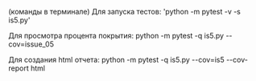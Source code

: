 (команды в терминале)
Для запуска тестов:
'python -m pytest -v -s is5.py'

Для просмотра процента покрытия:
python -m pytest -q is5.py --cov=issue_05

Для создания html отчета:
python -m pytest -q is5.py --cov=is5 --cov-report html
